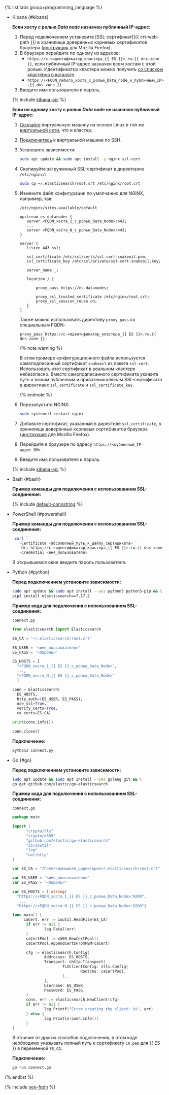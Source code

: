 {% list tabs group=programming_language %}

- Kibana {#kibana}

  
  **Если хосту с ролью _Data node_ назначен публичный IP-адрес:**
  1. Перед подключением установите [SSL-сертификат]({{ crt-web-path }}) в хранилище доверенных корневых сертификатов браузера ([инструкция](https://wiki.mozilla.org/PSM:Changing_Trust_Settings#Trusting_an_Additional_Root_Certificate) для Mozilla Firefox).
  1. В браузере перейдите по одному из адресов:
     - `https://c-<идентификатор_кластера_{{ ES }}>.rw.{{ dns-zone }}`, если публичный IP-адрес назначен всем хостам с этой ролью. Идентификатор кластера можно получить [со списком кластеров в каталоге](../../managed-elasticsearch/operations/cluster-list#list-clusters).
     - `https://<FQDN_любого_хоста_с_ролью_Data_node_и_публичным_IP>.{{ dns-zone }}`
  1. Введите имя пользователя и пароль.

  {% include [kibana-api](mes-kibana-api.md) %}

  **Если ни одному хосту с ролью _Data node_ не назначен публичный IP-адрес:**
  1. [Создайте](../../compute/quickstart/quick-create-linux.md) виртуальную машину на основе Linux в той же [виртуальной сети](../../vpc/concepts/network.md), что и кластер.
  1. [Подключитесь](../../compute/operations/vm-connect/ssh.md) к виртуальной машине по SSH.
  1. Установите зависимости:  

     ```bash
     sudo apt update && sudo apt install -y nginx ssl-cert
     ```

  1. Скопируйте загруженный SSL-сертификат в директорию `/etc/nginx/`:

     ```bash
     sudo cp ~/.elasticsearch/root.crt /etc/nginx/root.crt
     ```

  1. Измените файл конфигурации по умолчанию для NGINX, например, так:

     `/etc/nginx/sites-available/default`
     ```nginx
     upstream es-datanodes {
        server <FQDN_хоста_1_с_ролью_Data_Node>:443;
        ...
        server <FQDN_хоста_N_с_ролью_Data_Node>:443;
     }

     server {
        listen 443 ssl;

        ssl_certificate /etc/ssl/certs/ssl-cert-snakeoil.pem;
        ssl_certificate_key /etc/ssl/private/ssl-cert-snakeoil.key;

        server_name _;

        location / {

            proxy_pass https://es-datanodes;

            proxy_ssl_trusted_certificate /etc/nginx/root.crt;
            proxy_ssl_session_reuse on;
        }
     }
     ```

     Также можно использовать директиву `proxy_pass` со специальным FQDN:
     ```nginx
     proxy_pass https://c-<идентификатор_кластера_{{ ES }}>.rw.{{ dns-zone }};
     ```

     {% note warning %}

     В этом примере конфигурационного файла используется самоподписанный сертификат `snakeoil` из пакета `ssl-cert`. Использовать этот сертификат в реальном кластере небезопасно. Вместо самоподписанного сертификата укажите путь к вашим публичным и приватным ключам SSL-сертификата в директивах `ssl_certificate` и `ssl_certificate_key`.   

     {% endnote %}

  1. Перезапустите NGINX:

     ```bash
     sudo systemctl restart nginx
     ```

  1. Добавьте сертификат, указанный в директиве `ssl_certificate`, в хранилище доверенных корневых сертификатов браузера ([инструкция](https://wiki.mozilla.org/PSM:Changing_Trust_Settings#Trusting_an_Additional_Root_Certificate) для Mozilla Firefox).

  1. Перейдите в браузере по адресу `https://<публичный_IP-адрес_ВМ>`.

  1. Введите имя пользователя и пароль.

  {% include [kibana-api](mes-kibana-api.md) %}


- Bash {#bash}

  **Пример команды для подключения с использованием SSL-соединения:**

  {% include [default-connstring](./mes/default-connstring.md) %}

- PowerShell {#powershell}

  **Пример команды для подключения с использованием SSL-соединения:**

  ```powershell
   curl `
     -Certificate <абсолютный_путь_к_файлу_сертификата> `
     -Uri https://c-<идентификатор_кластера_{{ ES }}>.rw.{{ dns-zone }}:9200 `
     -Credential <имя_пользователя>
   ```

   В открывшемся окне введите пароль пользователя.

- Python {#python}

  **Перед подключением установите зависимости:**

  ```bash
  sudo apt update && sudo apt install --yes python3 python3-pip && \
  pip3 install elasticsearch==7.17.2
  ```

  **Пример кода для подключения с использованием SSL-соединения:**

  `connect.py`
  ```python
  from elasticsearch import Elasticsearch

  ES_CA = '~/.elasticsearch/root.crt'

  ES_USER = '<имя_пользователя>'
  ES_PASS = '<пароль>'

  ES_HOSTS = [
    "<FQDN_хоста_1_{{ ES }}_с_ролью_Data_Node>",
    ...,
    "<FQDN_хоста_N_{{ ES }}_с_ролью_Data_Node>"
    ]

  conn = Elasticsearch(
    ES_HOSTS,
    http_auth=(ES_USER, ES_PASS),
    use_ssl=True,
    verify_certs=True,
    ca_certs=ES_CA)

  print(conn.info())

  conn.close()
  ```

  **Подключение:**

  ```bash
  python3 connect.py
  ```

- Go {#go}

  **Перед подключением установите зависимости:**

  ```bash
  sudo apt update && sudo apt install --yes golang git && \
  go get github.com/elastic/go-elasticsearch
  ```

  **Пример кода для подключения с использованием SSL-соединения:**

  `connect.go`
  ```go
  package main

  import (
        "crypto/tls"
        "crypto/x509"
        "github.com/elastic/go-elasticsearch"
        "io/ioutil"
        "log"
        "net/http"
  )

  var ES_CA = "/home/<домашняя_директория>/.elasticsearch/root.crt"

  var ES_USER = "<имя_пользователя>"
  var ES_PASS = "<пароль>"

  var ES_HOSTS = []string{
    "https://<FQDN_хоста_1_{{ ES }}_с_ролью_Data_Node>:9200",
    ...,
    "https://<FQDN_хоста_N_{{ ES }}_с_ролью_Data_Node>:9200"}

  func main() {
       caCert, err := ioutil.ReadFile(ES_CA)
        if err != nil {
                log.Fatal(err)
        }
        caCertPool := x509.NewCertPool()
        caCertPool.AppendCertsFromPEM(caCert)

        cfg := elasticsearch.Config{
                Addresses: ES_HOSTS,
                Transport: &http.Transport{
                        TLSClientConfig: &tls.Config{
                                RootCAs: caCertPool,
                        },
                },
                Username: ES_USER,
                Password: ES_PASS,
        }
        conn, err := elasticsearch.NewClient(cfg)
        if err != nil {
                log.Printf("Error creating the client: %s", err)
        } else {
                log.Println(conn.Info())
        }
  }
  ```

  В отличие от других способов подключения, в этом коде необходимо указывать полный путь к сертификату `CA.pem` для {{ ES }} в переменной `ES_CA`.

  **Подключение:**

  ```bash
  go run connect.go
  ```

{% endlist %}

{% include [see-fqdn](../../_includes/mdb/mes/fqdn-host.md) %}
